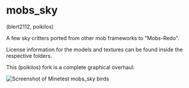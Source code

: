 # mobs_sky
(blert2112, poikilos)

A few sky critters ported from other mob frameworks to "Mobs-Redo".

License information for the models and textures can be found inside
the respective folders.


This (poikilos) fork is a complete graphical overhaul:

![Screenshot of Minetest mobs_sky birds](https://github.com/poikilos/mobs_sky/raw/poikilos-improvements/screenshot.jpg)
